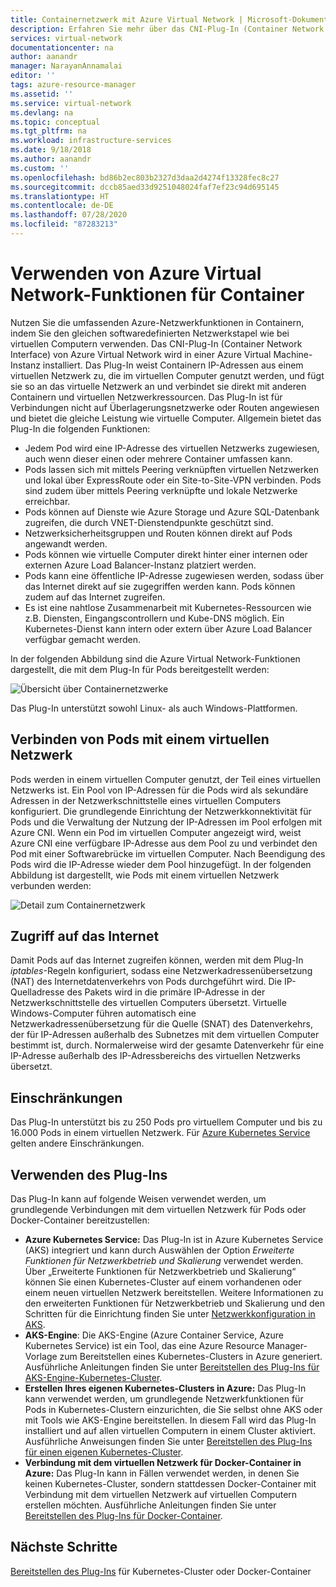```yaml
---
title: Containernetzwerk mit Azure Virtual Network | Microsoft-Dokumentation
description: Erfahren Sie mehr über das CNI-Plug-In (Container Network Interface) von Azure Virtual Network und wie Sie Containern die Nutzung von Azure Virtual Network ermöglichen.
services: virtual-network
documentationcenter: na
author: aanandr
manager: NarayanAnnamalai
editor: ''
tags: azure-resource-manager
ms.assetid: ''
ms.service: virtual-network
ms.devlang: na
ms.topic: conceptual
ms.tgt_pltfrm: na
ms.workload: infrastructure-services
ms.date: 9/18/2018
ms.author: aanandr
ms.custom: ''
ms.openlocfilehash: bd86b2ec803b2327d3daa2d4274f13328fec8c27
ms.sourcegitcommit: dccb85aed33d9251048024faf7ef23c94d695145
ms.translationtype: HT
ms.contentlocale: de-DE
ms.lasthandoff: 07/28/2020
ms.locfileid: "87283213"
---
```

# <a name="enable-containers-to-use-azure-virtual-network-capabilities"></a>Verwenden von Azure Virtual Network-Funktionen für Container

Nutzen Sie die umfassenden Azure-Netzwerkfunktionen in Containern, indem Sie den gleichen softwaredefinierten Netzwerkstapel wie bei virtuellen Computern verwenden. Das CNI-Plug-In (Container Network Interface) von Azure Virtual Network wird in einer Azure Virtual Machine-Instanz installiert. Das Plug-In weist Containern IP-Adressen aus einem virtuellen Netzwerk zu, die im virtuellen Computer genutzt werden, und fügt sie so an das virtuelle Netzwerk an und verbindet sie direkt mit anderen Containern und virtuellen Netzwerkressourcen. Das Plug-In ist für Verbindungen nicht auf Überlagerungsnetzwerke oder Routen angewiesen und bietet die gleiche Leistung wie virtuelle Computer. Allgemein bietet das Plug-In die folgenden Funktionen:

- Jedem Pod wird eine IP-Adresse des virtuellen Netzwerks zugewiesen, auch wenn dieser einen oder mehrere Container umfassen kann.
- Pods lassen sich mit mittels Peering verknüpften virtuellen Netzwerken und lokal über ExpressRoute oder ein Site-to-Site-VPN verbinden. Pods sind zudem über mittels Peering verknüpfte und lokale Netzwerke erreichbar.
- Pods können auf Dienste wie Azure Storage und Azure SQL-Datenbank zugreifen, die durch VNET-Dienstendpunkte geschützt sind.
- Netzwerksicherheitsgruppen und Routen können direkt auf Pods angewandt werden.
- Pods können wie virtuelle Computer direkt hinter einer internen oder externen Azure Load Balancer-Instanz platziert werden.
- Pods kann eine öffentliche IP-Adresse zugewiesen werden, sodass über das Internet direkt auf sie zugegriffen werden kann. Pods können zudem auf das Internet zugreifen.
- Es ist eine nahtlose Zusammenarbeit mit Kubernetes-Ressourcen wie z.B. Diensten, Eingangscontrollern und Kube-DNS möglich. Ein Kubernetes-Dienst kann intern oder extern über Azure Load Balancer verfügbar gemacht werden.

In der folgenden Abbildung sind die Azure Virtual Network-Funktionen dargestellt, die mit dem Plug-In für Pods bereitgestellt werden:

![Übersicht über Containernetzwerke](./media/container-networking/container-networking-overview.png)

Das Plug-In unterstützt sowohl Linux- als auch Windows-Plattformen.

## <a name="connecting-pods-to-a-virtual-network"></a>Verbinden von Pods mit einem virtuellen Netzwerk

Pods werden in einem virtuellen Computer genutzt, der Teil eines virtuellen Netzwerks ist. Ein Pool von IP-Adressen für die Pods wird als sekundäre Adressen in der Netzwerkschnittstelle eines virtuellen Computers konfiguriert. Die grundlegende Einrichtung der Netzwerkkonnektivität für Pods und die Verwaltung der Nutzung der IP-Adressen im Pool erfolgen mit Azure CNI. Wenn ein Pod im virtuellen Computer angezeigt wird, weist Azure CNI eine verfügbare IP-Adresse aus dem Pool zu und verbindet den Pod mit einer Softwarebrücke im virtuellen Computer. Nach Beendigung des Pods wird die IP-Adresse wieder dem Pool hinzugefügt. In der folgenden Abbildung ist dargestellt, wie Pods mit einem virtuellen Netzwerk verbunden werden:

![Detail zum Containernetzwerk](./media/container-networking/container-networking-detail.png)

## <a name="internet-access"></a>Zugriff auf das Internet

Damit Pods auf das Internet zugreifen können, werden mit dem Plug-In *iptables*-Regeln konfiguriert, sodass eine Netzwerkadressenübersetzung (NAT) des Internetdatenverkehrs von Pods durchgeführt wird. Die IP-Quelladresse des Pakets wird in die primäre IP-Adresse in der Netzwerkschnittstelle des virtuellen Computers übersetzt. Virtuelle Windows-Computer führen automatisch eine Netzwerkadressenübersetzung für die Quelle (SNAT) des Datenverkehrs, der für IP-Adressen außerhalb des Subnetzes mit dem virtuellen Computer bestimmt ist, durch. Normalerweise wird der gesamte Datenverkehr für eine IP-Adresse außerhalb des IP-Adressbereichs des virtuellen Netzwerks übersetzt.

## <a name="limits"></a>Einschränkungen

Das Plug-In unterstützt bis zu 250 Pods pro virtuellem Computer und bis zu 16.000 Pods in einem virtuellen Netzwerk. Für [Azure Kubernetes Service](../azure-resource-manager/management/azure-subscription-service-limits.md?toc=%2fazure%2fvirtual-network%2ftoc.json#azure-kubernetes-service-limits) gelten andere Einschränkungen.

## <a name="using-the-plug-in"></a>Verwenden des Plug-Ins

Das Plug-In kann auf folgende Weisen verwendet werden, um grundlegende Verbindungen mit dem virtuellen Netzwerk für Pods oder Docker-Container bereitzustellen:

- **Azure Kubernetes Service:** Das Plug-In ist in Azure Kubernetes Service (AKS) integriert und kann durch Auswählen der Option *Erweiterte Funktionen für Netzwerkbetrieb und Skalierung* verwendet werden. Über „Erweiterte Funktionen für Netzwerkbetrieb und Skalierung“ können Sie einen Kubernetes-Cluster auf einem vorhandenen oder einem neuen virtuellen Netzwerk bereitstellen. Weitere Informationen zu den erweiterten Funktionen für Netzwerkbetrieb und Skalierung und den Schritten für die Einrichtung finden Sie unter [Netzwerkkonfiguration in AKS](../aks/networking-overview.md?toc=%2fazure%2fvirtual-network%2ftoc.json).
- **AKS-Engine**: Die AKS-Engine (Azure Container Service, Azure Kubernetes Service) ist ein Tool, das eine Azure Resource Manager-Vorlage zum Bereitstellen eines Kubernetes-Clusters in Azure generiert. Ausführliche Anleitungen finden Sie unter [Bereitstellen des Plug-Ins für AKS-Engine-Kubernetes-Cluster](deploy-container-networking.md#deploy-the-azure-virtual-network-container-network-interface-plug-in).
- **Erstellen Ihres eigenen Kubernetes-Clusters in Azure:** Das Plug-In kann verwendet werden, um grundlegende Netzwerkfunktionen für Pods in Kubernetes-Clustern einzurichten, die Sie selbst ohne AKS oder mit Tools wie AKS-Engine bereitstellen. In diesem Fall wird das Plug-In installiert und auf allen virtuellen Computern in einem Cluster aktiviert. Ausführliche Anweisungen finden Sie unter [Bereitstellen des Plug-Ins für einen eigenen Kubernetes-Cluster](deploy-container-networking.md#deploy-plug-in-for-a-kubernetes-cluster).
- **Verbindung mit dem virtuellen Netzwerk für Docker-Container in Azure:** Das Plug-In kann in Fällen verwendet werden, in denen Sie keinen Kubernetes-Cluster, sondern stattdessen Docker-Container mit Verbindung mit dem virtuellen Netzwerk auf virtuellen Computern erstellen möchten. Ausführliche Anleitungen finden Sie unter [Bereitstellen des Plug-Ins für Docker-Container](deploy-container-networking.md#deploy-plug-in-for-docker-containers).

## <a name="next-steps"></a>Nächste Schritte

[Bereitstellen des Plug-Ins](deploy-container-networking.md) für Kubernetes-Cluster oder Docker-Container

